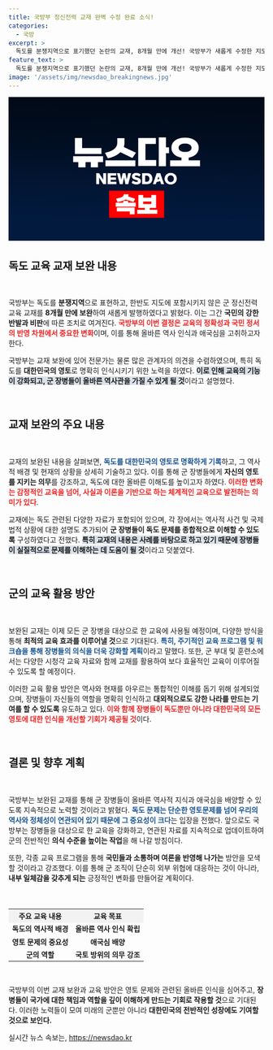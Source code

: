 ```yaml
---
title: 국방부 정신전력 교재 완벽 수정 완료 소식!
categories:
  - 국방
excerpt: >
  독도를 분쟁지역으로 표기했던 논란의 교재, 8개월 만에 개선! 국방부가 새롭게 수정한 지도와 함께 진정한 역사 재조명이 시작된다. 클릭하고 변화를 확인해보세요!
feature_text: >
  독도를 분쟁지역으로 표기했던 논란의 교재, 8개월 만에 개선! 국방부가 새롭게 수정한 지도와 함께 진정한 역사 재조명이 시작된다. 클릭하고 변화를 확인해보세요!
image: '/assets/img/newsdao_breakingnews.jpg'
---
```


<p><img src="/assets/img/newsdao_breakingnews.jpg" alt="firstkoreanews 속보" /></p>

<h2 data-ke-size="size26">독도 교육 교재 보완 내용</h2>

<p data-ke-size="size16">&nbsp;</p>

<p>국방부는 독도를 <strong>분쟁지역</strong>으로 표현하고, 한반도 지도에 포함시키지 않은 군 정신전력 교육 교재를 <strong>8개월 만에 보완</strong>하여 새롭게 발행하였다고 밝혔다. 이는 그간 <strong>국민의 강한 반발과 비판</strong>에 따른 조치로 여겨진다. <b><span style="color: #ee2323;">국방부의 이번 결정은 교육의 정확성과 국민 정서의 반영 차원에서 중요한 변화</span></b>이며, 이를 통해 올바른 역사 인식과 애국심을 고취하고자 한다.</p>

<p>국방부는 교재 보완에 있어 전문가는 물론 많은 관계자의 의견을 수렴하였으며, 특히 독도를 <strong>대한민국의 영토</strong>로 명확히 인식시키기 위한 노력을 하였다. <b><span style="background-color: #21538527;">이로 인해 교육의 기능이 강화되고, 군 장병들이 올바른 역사관을 가질 수 있게 될 것</span></b>이라고 설명했다. </p>

<p data-ke-size="size16">&nbsp;</p>

<h2 data-ke-size="size26">교재 보완의 주요 내용</h2>

<p data-ke-size="size16">&nbsp;</p>

<p>교재의 보완된 내용을 살펴보면, <b><span style="color: #1a5490;">독도를 대한민국의 영토로 명확하게 기록</span></b>하고, 그 역사적 배경 및 현재의 상황을 상세히 기술하고 있다. 이를 통해 군 장병들에게 <strong>자신의 영토를 지키는 의무</strong>를 강조하고, 독도에 대한 올바른 이해도를 높이고자 하였다. <b><span style="color: #ee2323;">이러한 변화는 감정적인 교육을 넘어, 사실과 이론을 기반으로 하는 체계적인 교육으로 발전하는 의미가 있다</span></b>.</p>

<p>교재에는 독도 관련된 다양한 자료가 포함되어 있으며, 각 장에서는 역사적 사건 및 국제법적 상황에 대한 설명도 추가되어 <strong>군 장병들이 독도 문제를 종합적으로 이해할 수 있도록</strong> 구성하였다고 전했다. <b><span style="background-color: #21538527;">특히 교재의 내용은 사례를 바탕으로 하고 있기 때문에 장병들이 실질적으로 문제를 이해하는 데 도움이 될 것</span></b>이라고 덧붙였다.</p>

<p data-ke-size="size16">&nbsp;</p>

<h2 data-ke-size="size26">군의 교육 활용 방안</h2>

<p data-ke-size="size16">&nbsp;</p>

<p>보완된 교재는 이제 모든 군 장병을 대상으로 한 교육에 사용될 예정이며, 다양한 방식을 통해 <strong>최적의 교육 효과를 이루어낼 것</strong>으로 기대된다. <b><span style="color: #1a5490;">특히, 주기적인 교육 프로그램 및 워크숍을 통해 장병들의 의식을 더욱 강화할 계획</span></b>이라고 말했다. 또한, 군 부대 및 훈련소에서는 다양한 시청각 교육 자료와 함께 교재를 활용하여 보다 효율적인 교육이 이루어질 수 있도록 할 예정이다.</p>

<p>이러한 교육 활용 방안은 역사와 현재를 아우르는 통합적인 이해를 돕기 위해 설계되었으며, 장병들이 자신들의 역할을 명확히 인식하고 <strong>대외적으로도 강한 나라를 만드는 기여를 할 수 있도록</strong> 유도하고 있다. <b><span style="color: #ee2323;">이와 함께 장병들이 독도뿐만 아니라 대한민국의 모든 영토에 대한 인식을 개선할 기회가 제공될 것</span></b>이다.</p>

<p data-ke-size="size16">&nbsp;</p>

<h2 data-ke-size="size26">결론 및 향후 계획</h2>

<p data-ke-size="size16">&nbsp;</p>

<p>국방부는 보완된 교재를 통해 군 장병들이 올바른 역사적 지식과 애국심을 배양할 수 있도록 지속적으로 노력할 것이라고 밝혔다. <b><span style="color: #1a5490;">독도 문제는 단순한 영토문제를 넘어 우리의 역사와 정체성이 연관되어 있기 때문에 그 중요성이 크다</span></b>는 입장을 전했다. 앞으로도 국방부는 장병들을 대상으로 한 교육을 강화하고, 연관된 자료를 지속적으로 업데이트하여 군의 전반적인 <strong>의식 수준을 높이는 작업</strong>을 해 나갈 방침이다.</p>

<p>또한, 각종 교육 프로그램을 통해 <strong>국민들과 소통하며 여론을 반영해 나가는</strong> 방안을 모색할 것이라고 강조했다. 이를 통해 군 조직이 단순히 외부 위협에 대응하는 것이 아니라, <strong>내부 일체감을 갖추게 되는</strong> 긍정적인 변화를 만들어갈 계획이다. </p>

<p data-ke-size="size16">&nbsp;</p>

<table style="width: 100%; border-collapse: collapse; margin-top: 20px;">
  <tr>
    <th style="text-align: center; background-color: #f2f2f2;">주요 교육 내용</th>
    <th style="text-align: center; background-color: #f2f2f2;">교육 목표</th>
  </tr>
  <tr>
    <td style="text-align: center; height: 17px;"><b>독도의 역사적 배경</b></td>
    <td style="text-align: center; height: 17px;"><b>올바른 역사 인식 확립</b></td>
  </tr>
  <tr>
    <td style="text-align: center; height: 17px;"><b>영토 문제의 중요성</b></td>
    <td style="text-align: center; height: 17px;"><b>애국심 배양</b></td>
  </tr>
  <tr>
    <td style="text-align: center; height: 17px;"><b>군의 역할</b></td>
    <td style="text-align: center; height: 17px;"><b>국토 방위의 의무 강조</b></td>
  </tr>
</table>

<p data-ke-size="size16">&nbsp;</p>

<p>국방부의 이번 교재 보완과 교육 방안은 영토 문제와 관련된 올바른 인식을 심어주고, <strong>장병들이 국가에 대한 책임과 역할을 깊이 이해하게 만드는 기회로 작용할 것</strong>으로 기대된다. 이러한 노력들이 모여 미래의 군뿐만 아니라 <strong>대한민국의 전반적인 성장에도 기여할 것으로 보인다.</strong></p>
실시간 뉴스 속보는, <a href="https://newsdao.kr" rel="dofollow">https://newsdao.kr</a>


